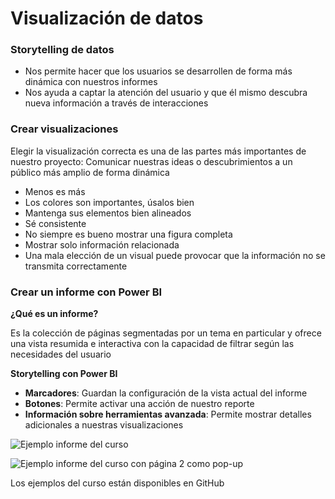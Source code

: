 # Visualización de datos

### Storytelling de datos

* Nos permite hacer que los usuarios se desarrollen de forma más dinámica con nuestros informes
* Nos ayuda a captar la atención del usuario y que él mismo descubra nueva información a través de interacciones

### Crear visualizaciones

Elegir la visualización correcta es una de las partes más importantes de nuestro proyecto: Comunicar nuestras ideas o descubrimientos a un público más amplio de forma dinámica

* Menos es más
* Los colores son importantes, úsalos bien
* Mantenga sus elementos bien alineados
* Sé consistente
* No siempre es bueno mostrar una figura completa
* Mostrar solo información relacionada
* Una mala elección de un visual puede provocar que la información no se transmita correctamente

### Crear un informe con Power BI

**¿Qué es un informe?**

Es la colección de páginas segmentadas por un tema en particular y ofrece una vista resumida e interactiva con la capacidad de filtrar según las necesidades del usuario

**Storytelling con Power BI**

* **Marcadores**: Guardan la configuración de la vista actual del informe
* **Botones**: Permite activar una acción de nuestro reporte
* **Información sobre herramientas avanzada**: Permite mostrar detalles adicionales a nuestras visualizaciones

![Ejemplo informe del curso](https://i.imgur.com/ISqkA4X.png)

![Ejemplo informe del curso con página 2 como pop-up](https://i.imgur.com/zK1hTUM.png)

Los ejemplos del curso están disponibles en GitHub
